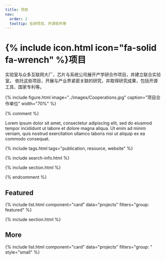 ```yaml
---
title: 项目
nav:
  order: 2
  tooltip: 在研项目、开源软件等
---
```


# {% include icon.html icon="fa-solid fa-wrench" %}项目

实验室与众多互联网大厂，芯片与系统公司展开产学研合作项目，并建立联合实验室。
依托这些项目，开展与产业界紧密关联的研究，并取得研究成果，包括开源工具、国家专利等。

{%
  include figure.html
  image="../images/Cooperations.jpg"
  caption="项目合作单位"
  width="70%"
%}

{% comment %}

  Lorem ipsum dolor sit amet, consectetur adipiscing elit, sed do eiusmod tempor incididunt ut labore et dolore magna aliqua.
  Ut enim ad minim veniam, quis nostrud exercitation ullamco laboris nisi ut aliquip ex ea commodo consequat.

  {% include tags.html tags="publication, resource, website" %}

  {% include search-info.html %}

  {% include section.html %}

{% endcomment %}

## Featured

{% include list.html component="card" data="projects" filters="group: featured" %}


{% include section.html %}

## More

{% include list.html component="card" data="projects" filters="group: " style="small" %}
